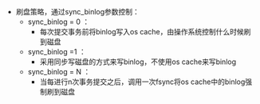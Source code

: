- 刷盘策略，通过sync_binlog参数控制：
	- sync_binlog = 0 ：
		- 每次提交事务前将binlog写入os cache，由操作系统控制什么时候刷到磁盘
	- sync_binlog =1 ：
		- 采用同步写磁盘的方式来写binlog，不使用os cache来写binlog
	- sync_binlog = N ：
		- 当每进行n次事务提交之后，调用一次fsync将os cache中的binlog强制刷到磁盘